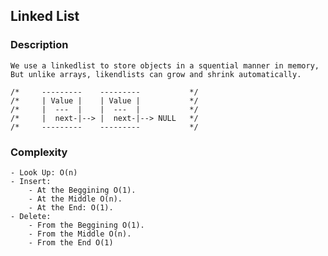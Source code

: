 
## Linked List

### Description
    We use a linkedlist to store objects in a squential manner in memory,       
    But unlike arrays, likendlists can grow and shrink automatically.
    
    /*     ---------    ---------           */
    /*     | Value |    | Value |           */
    /*     |  ---  |    |  ---  |           */
    /*     |  next-|--> |  next-|--> NULL   */
    /*     ---------    ---------           */

### Complexity
    - Look Up: O(n)     
    - Insert:       
        - At the Beggining O(1).        
        - At the Middle O(n).       
        - At the End: O(1).     
    - Delete:       
        - From the Beggining O(1).      
        - From the Middle O(n).     
        - From the End O(1) 
